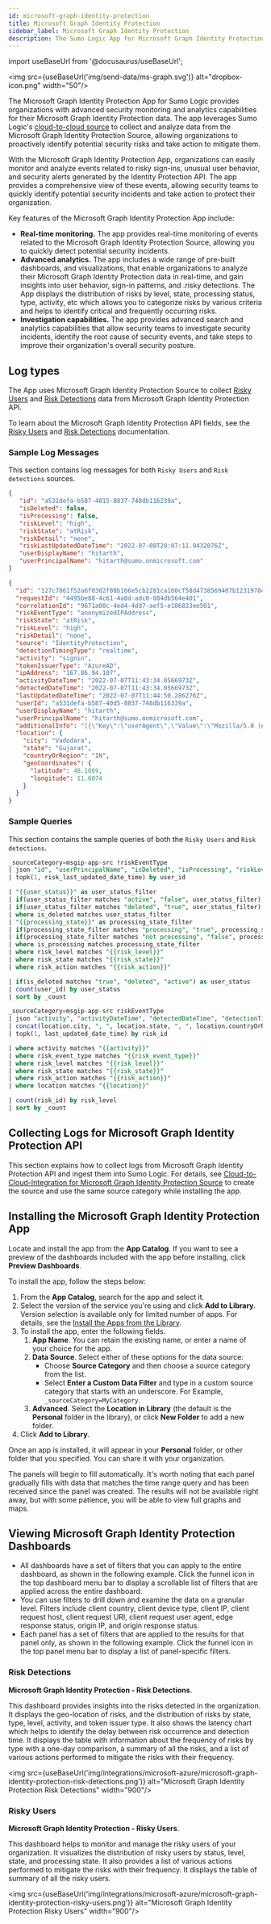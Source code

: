 ```yaml
---
id: microsoft-graph-identity-protection
title: Microsoft Graph Identity Protection
sidebar_label: Microsoft Graph Identity Protection
description: The Sumo Logic App for Microsoft Graph Identity Protection provides organizations with advanced security monitoring and analytics capabilities for their Microsoft Graph Identity Protection data.
---
```


import useBaseUrl from '@docusaurus/useBaseUrl';

<img src={useBaseUrl('img/send-data/ms-graph.svg')} alt="dropbox-icon.png" width="50"/>

The Microsoft Graph Identity Protection App for Sumo Logic provides organizations with advanced security monitoring and analytics capabilities for their Microsoft Graph Identity Protection data. The app leverages Sumo Logic's [cloud-to-cloud source](/docs/send-data/hosted-collectors/cloud-to-cloud-integration-framework/microsoft-graph-security-api-source) to collect and analyze data from the Microsoft Graph Identity Protection Source, allowing organizations to proactively identify potential security risks and take action to mitigate them.

With the Microsoft Graph Identity Protection App, organizations can easily monitor and analyze events related to risky sign-ins, unusual user behavior, and security alerts generated by the Identity Protection API. The app provides a comprehensive view of these events, allowing security teams to quickly identify potential security incidents and take action to protect their organization.

Key features of the Microsoft Graph Identity Protection App include:

* **Real-time monitoring.** The app provides real-time monitoring of events related to the Microsoft Graph Identity Protection Source, allowing you to quickly detect potential security incidents.
* **Advanced analytics.** The app includes a wide range of pre-built dashboards, and visualizations, that enable organizations to analyze their Microsoft Graph Identity Protection data in real-time, and gain insights into user behavior, sign-in patterns, and .risky detections. The App displays the distribution of risks by level, state, processing status, type, activity, etc which allows you to categorize risks by various criteria and helps to identify critical and frequently occurring risks.
* **Investigation capabilities.** The app provides advanced search and analytics capabilities that allow security teams to investigate security incidents, identify the root cause of security events, and take steps to improve their organization's overall security posture.

## Log types

The App uses Microsoft Graph Identity Protection Source to collect [Risky Users](https://docs.microsoft.com/en-us/graph/api/riskyuser-list?view=graph-rest-1.0) and [Risk Detections](https://docs.microsoft.com/en-us/graph/api/riskdetection-list?view=graph-rest-1.0) data from Microsoft Graph Identity Protection API. 

To learn about the Microsoft Graph Identity Protection API fields, see the [Risky Users](https://learn.microsoft.com/en-us/graph/api/resources/riskyuser?view=graph-rest-1.0#properties) and [Risk Detections](https://learn.microsoft.com/en-us/graph/api/resources/riskdetection?view=graph-rest-1.0#properties) documentation. 

### Sample Log Messages

This section contains log messages for both `Risky Users` and `Risk detections` sources.


```json title="Risky Users Log"
{
   "id": "a531defa-b587-4015-8837-748db116239a",
   "isDeleted": false,
   "isProcessing": false,
   "riskLevel": "high",
   "riskState": "atRisk",
   "riskDetail": "none",
   "riskLastUpdatedDateTime": "2022-07-08T20:07:11.9432076Z",
   "userDisplayName": "hitarth",
   "userPrincipalName": "hitarth@sumo.onmicrosoft.com"
}
```


```json title="Risk detections Log"
{
  "id": "127c7061f52a6f0302f08b166e5cb2281ca160cf58d4738569407b1231978490",
  "requestId": "4495be88-4c61-4a8d-adc0-084db564e401",
  "correlationId": "9671a08c-4ed4-4dd7-aef5-e106833ee501",
  "riskEventType": "anonymizedIPAddress",
  "riskState": "atRisk",
  "riskLevel": "high",
  "riskDetail": "none",
  "source": "IdentityProtection",
  "detectionTimingType": "realtime",
  "activity": "signin",
  "tokenIssuerType": "AzureAD",
  "ipAddress": "167.86.94.107",
  "activityDateTime": "2022-07-07T11:43:34.0566973Z",
  "detectedDateTime": "2022-07-07T11:43:34.0566973Z",
  "lastUpdatedDateTime": "2022-07-07T11:44:50.286276Z",
  "userId": "a531defa-b587-40d5-8837-748db116339a",
  "userDisplayName": "hitarth",
  "userPrincipalName": "hitarth@sumo.onmicrosoft.com",
  "additionalInfo": "[{\"Key\":\"userAgent\",\"Value\":\"Mozilla/5.0 (Android 9; Mobile; rv:78.0) Gecko/78.0 Firefox/78.0\"}]",
  "location": {
    "city": "Vadodara",
    "state": "Gujarat",
    "countryOrRegion": "IN",
    "geoCoordinates": {
      "latitude": 48.1089,
      "longitude": 11.6074
    }
  }
}
```

### Sample Queries

This section contains the sample queries of both the `Risky Users` and `Risk detections`.

```sql title="Risky Users by Status"
_sourceCategory=msgip-app-src !riskEventType 
| json "id", "userPrincipalName", "isDeleted", "isProcessing", "riskLevel", "riskState", "riskDetail", "riskLastUpdatedDateTime" as user_id, user, is_deleted, is_processing, risk_level, risk_state, risk_action, risk_last_updated_date_time nodrop
| topk(1, risk_last_updated_date_time) by user_id 

| "{{user_status}}" as user_status_filter
| if(user_status_filter matches "active", "false", user_status_filter) as user_status_filter
| if(user_status_filter matches "deleted", "true", user_status_filter) as user_status_filter
| where is_deleted matches user_status_filter
| "{{processing_state}}" as processing_state_filter
| if(processing_state_filter matches "processing", "true", processing_state_filter) as processing_state_filter
| if(processing_state_filter matches "not processing", "false", processing_state_filter) as processing_state_filter
| where is_processing matches processing_state_filter
| where risk_level matches "{{risk_level}}"
| where risk_state matches "{{risk_state}}"
| where risk_action matches "{{risk_action}}"

| if(is_deleted matches "true", "deleted", "active") as user_status
| count(user_id) by user_status
| sort by _count
```

```sql title="Risk by Level"
_sourceCategory=msgip-app-src riskEventType 
| json "activity", "activityDateTime", "detectedDateTime", "detectionTimingType", "id", "ipAddress", "lastUpdatedDateTime", "location", "location.geoCoordinates.latitude", "location.geoCoordinates.longitude", "riskDetail", "riskEventType", "riskLevel", "riskState", "source", "tokenIssuerType", "userPrincipalName", "userId" as activity, activity_date_time, detected_date_time, detection_timing_type, risk_id, ip_address, last_updated_date_time, location, latitude, longitude, risk_action, risk_event_type, risk_level, risk_state, source, token_issuer_type, user, user_id nodrop
| concat(location.city, ", ", location.state, ", ", location.countryOrRegion) as location
| topk(1, last_updated_date_time) by risk_id 

| where activity matches "{{activity}}"
| where risk_event_type matches "{{risk_event_type}}"
| where risk_level matches "{{risk_level}}"
| where risk_state matches "{{risk_state}}"
| where risk_action matches "{{risk_action}}"
| where location matches "{{location}}"

| count(risk_id) by risk_level
| sort by _count
```

## Collecting Logs for Microsoft Graph Identity Protection API

This section explains how to collect logs from Microsoft Graph Identity Protection API and ingest them into Sumo Logic. For details, see [Cloud-to-Cloud-Integration for Microsoft Graph Identity Protection Source](/docs/send-data/hosted-collectors/cloud-to-cloud-integration-framework/ms-graph-identity-protection-source/) to create the source and use the same source category while installing the app.

## Installing the Microsoft Graph Identity Protection App

Locate and install the app from the **App Catalog**. If you want to see a preview of the dashboards included with the app before installing, click **Preview Dashboards**.

To install the app, follow the steps below:
1. From the **App Catalog**, search for the app and select it.
2. Select the version of the service you're using and click **Add to Library**. Version selection is available only for limited number of apps. For details, see the [Install the Apps from the Library](/docs/get-started/apps-integrations#install-apps-from-the-library).
3. To install the app, enter the following fields.
   1. **App Name**. You can retain the existing name, or enter a name of your choice for the app.
   2. **Data Source**. Select either of these options for the data source:
      * Choose **Source Category** and then choose a source category from the list.
      * Select **Enter a Custom Data Filter** and type in a custom source category that starts with an underscore. For Example, `_sourceCategory=MyCategory`.
   3. **Advanced**. Select the **Location in Library** (the default is the **Personal** folder in the library), or click **New Folder** to add a new folder.
4. Click **Add to Library**.

Once an app is installed, it will appear in your **Personal** folder, or other folder that you specified. You can share it with your organization.

The panels will begin to fill automatically. It's worth noting that each panel gradually fills with data that matches the time range query and has been received since the panel was created. The results will not be available right away, but with some patience, you will be able to view full graphs and maps.

## Viewing Microsoft Graph Identity Protection Dashboards

* All dashboards have a set of filters that you can apply to the entire dashboard, as shown in the following example. Click the funnel icon in the top dashboard menu bar to display a scrollable list of filters that are applied across the entire dashboard.
* You can use filters to drill down and examine the data on a granular level. Filters include client country, client device type, client IP, client request host, client request URI, client request user agent, edge response status, origin IP, and origin response status.
* Each panel has a set of filters that are applied to the results for that panel only, as shown in the following example. Click the funnel icon in the top panel menu bar to display a list of panel-specific filters.

### Risk Detections

**Microsoft Graph Identity Protection - Risk Detections**.

This dashboard provides insights into the risks detected in the organization. It displays the geo-location of risks, and the distribution of risks by state, type, level, activity, and token issuer type. It also shows the latency chart which helps to identify the delay between risk occurrence and detection time. It displays the table with information about the frequency of risks by type with a one-day comparison, a summary of all the risks, and a list of various actions performed to mitigate the risks with their frequency. 

<img src={useBaseUrl('img/integrations/microsoft-azure/microsoft-graph-identity-protection-risk-detections.png')} alt="Microsoft Graph Identity Protection Risk Detections" width="900"/>

### Risky Users

**Microsoft Graph Identity Protection - Risky Users**.

This dashboard helps to monitor and manage the risky users of your organization. It visualizes the distribution of risky users by status, level, state, and processing state. It also provides a list of various actions performed to mitigate the risks with their frequency. It displays the table of summary of all the risky users. 

<img src={useBaseUrl('img/integrations/microsoft-azure/microsoft-graph-identity-protection-risky-users.png')} alt="Microsoft Graph Identity Protection Risky Users" width="900"/>